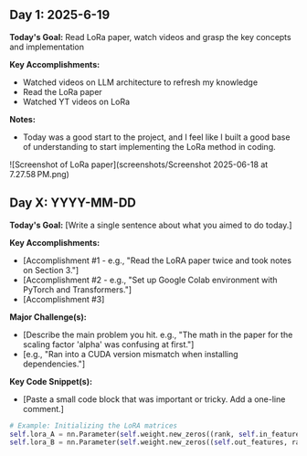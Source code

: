 ## Day 1: 2025-6-19

**Today's Goal:** Read LoRa paper, watch videos and grasp the key concepts and implementation

**Key Accomplishments:**
* Watched videos on LLM architecture to refresh my knowledge
* Read the LoRa paper
* Watched YT videos on LoRa

**Notes:**
* Today was a good start to the project, and I feel like I built a good base of understanding to start implementing the LoRa method in coding. 

![Screenshot of LoRa paper](screenshots/Screenshot 2025-06-18 at 7.27.58 PM.png)

## Day X: YYYY-MM-DD

**Today's Goal:** [Write a single sentence about what you aimed to do today.]

**Key Accomplishments:**
* [Accomplishment #1 - e.g., "Read the LoRA paper twice and took notes on Section 3."]
* [Accomplishment #2 - e.g., "Set up Google Colab environment with PyTorch and Transformers."]
* [Accomplishment #3]

**Major Challenge(s):**
* [Describe the main problem you hit. e.g., "The math in the paper for the scaling factor 'alpha' was confusing at first."]
* [e.g., "Ran into a CUDA version mismatch when installing dependencies."]

**Key Code Snippet(s):**
* [Paste a small code block that was important or tricky. Add a one-line comment.]

```python
# Example: Initializing the LoRA matrices
self.lora_A = nn.Parameter(self.weight.new_zeros((rank, self.in_features)))
self.lora_B = nn.Parameter(self.weight.new_zeros((self.out_features, rank)))